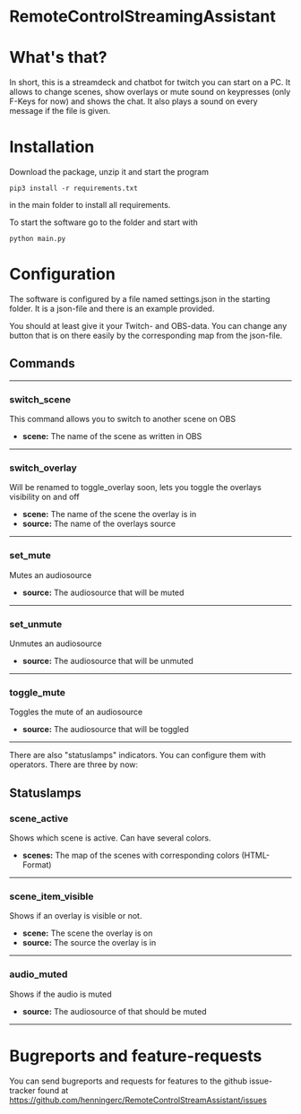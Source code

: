 # RemoteControlStreamingAssistant

# What's that?
In short, this is a streamdeck and chatbot for twitch you can start on a PC.
It allows to change scenes, show overlays or mute sound on keypresses (only F-Keys for now) and shows the chat. It also plays a sound on every message if the file is given.

# Installation
Download the package, unzip it and start the program 
```
pip3 install -r requirements.txt
``` 
in the main folder to install all requirements. 

To start the software go to the folder and start with
```
python main.py
```

# Configuration
The software is configured by a file named settings.json in the starting folder. It is a json-file and there is an example provided.

You should at least give it your Twitch- and OBS-data. You can change any button that is on there easily by the corresponding map from the json-file.

## Commands
---
### switch_scene
This command allows you to switch to another scene on OBS  
* **scene:** The name of the scene as written in OBS
---
### switch_overlay
Will be renamed to toggle_overlay soon, lets you toggle the overlays visibility on and off  
* **scene:** The name of the scene the overlay is in
* **source:** The name of the overlays source
---
### set_mute
Mutes an audiosource  
* **source:** The audiosource that will be muted
---
### set_unmute
Unmutes an audiosource
* **source:** The audiosource that will be unmuted
---
### toggle_mute
Toggles the mute of an audiosource
* **source:** The audiosource that will be toggled
---

There are also "statuslamps" indicators. You can configure them with operators. There are three by now:
## Statuslamps
### scene_active
Shows which scene is active. Can have several colors.
* **scenes:** The map of the scenes with corresponding colors (HTML-Format)
---
### scene_item_visible
Shows if an overlay is visible or not.
* **scene:** The scene the overlay is on
* **source:**  The source the overlay is in
---
### audio_muted
Shows if the audio is muted
* **source:** The audiosource of that should be muted
---

# Bugreports and feature-requests
You can send bugreports and requests for features to the github issue-tracker found at https://github.com/henningerc/RemoteControlStreamAssistant/issues